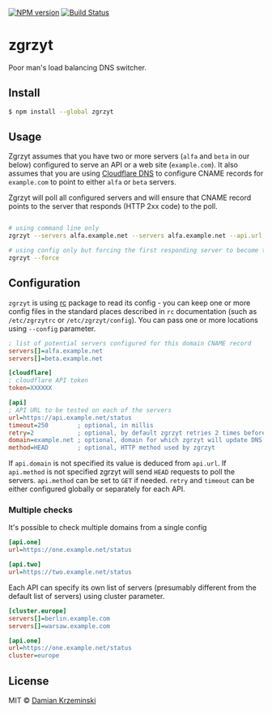 [![NPM version][npm-image]][npm-url]
[![Build Status][build-image]][build-url]

# zgrzyt

Poor man's load balancing DNS switcher.

## Install

```sh
$ npm install --global zgrzyt
```

## Usage

Zgrzyt assumes that you have two or more servers (`alfa` and `beta` in our below) configured to serve an API or a web site (`example.com`). It also assumes that you are using [Cloudflare DNS] to configure CNAME records for `example.com` to point to either `alfa` or `beta` servers.

Zgrzyt will poll all configured servers and will ensure that CNAME record points to the server that responds (HTTP 2xx code) to the poll.

```sh

# using command line only
zgrzyt --servers alfa.example.net --servers alfa.example.net --api.url  https://example.com --cloudflare.token XXXX

# using config only but forcing the first responding server to become the active one
zgrzyt --force

```

## Configuration


`zgrzyt` is using [rc] package to read its config - you can keep one or more config files in the standard places described in `rc` documentation (such as `/etc/zgrzytrc` or `/etc/zgrzyt/config`). You can pass one or more locations using `--config` parameter.

```ini
; list of potential servers configured for this domain CNAME record
servers[]=alfa.example.net
servers[]=beta.example.net

[cloudflare]
; cloudflare API token
token=XXXXXX

[api]
; API URL to be tested on each of the servers
url=https://api.example.net/status
timeout=250        ; optional, in millis
retry=2            ; optional, by default zgrzyt retries 2 times before assuming API endpoint is down 
domain=example.net ; optional, domain for which zgrzyt will update DNS record
method=HEAD        ; optional, HTTP method used by zgrzyt
```

If `api.domain` is not specified its value is deduced from `api.url`.
If `api.method` is not specified zgrzyt will send `HEAD` requests to poll the servers. `api.method` can be set to `GET` if needed. `retry` and `timeout` can be either configured globally or separately for each API.

### Multiple checks

It's possible to check multiple domains from a single config

```ini
[api.one]
url=https://one.example.net/status

[api.two]
url=https://two.example.net/status
```

Each API can specify its own list of servers (presumably different from the default list of servers) using cluster parameter.

```ini
[cluster.europe]
servers[]=berlin.example.com
servers[]=warsaw.example.com

[api.one]
url=https://one.example.net/status
cluster=europe
```

## License

MIT © [Damian Krzeminski](https://pirxpilot.me)

[rc]: https://www.npmjs.com/package/rc
[Cloudflare DNS]: https://www.cloudflare.com/dns/

[npm-image]: https://img.shields.io/npm/v/zgrzyt
[npm-url]: https://npmjs.org/package/zgrzyt

[build-url]: https://github.com/pirxpilot/zgrzyt/actions/workflows/check.yaml
[build-image]: https://img.shields.io/github/actions/workflow/status/pirxpilot/zgrzyt/check.yaml?branch=main
